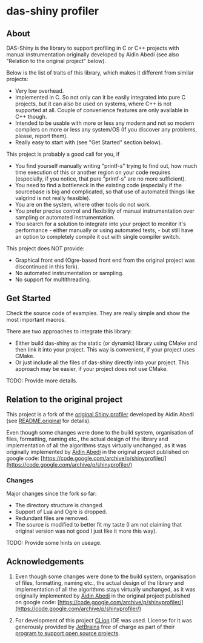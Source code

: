 # das-shiny profiler #

## About ##

DAS-Shiny is the library to support profiling in C or C++ projects
with manual instrumentation originally developed by Aidin Abedi
(see also "Relation to the original project" below).

Below is the list of traits of this library, which makes it different
from similar projects:
 * Very low overhead.
 * Implemented in C. So not only can it be easily integrated into
   pure C projects, but it can also be used on systems, where 
   C++ is not supported at all. Couple of convenience features
   are only available in C++ though.
 * Intended to be usable with more or less any modern and not so modern
   compilers on more or less any system/OS (If you discover any problems,
   please, report them).
 * Really easy to start with (see "Get Started" section below).

This project is probably a good call for you, if
 * You find yourself manually writing "printf-s" trying to find out, how
   much time execution of this or another region on your code requires
   (especially, if you notice, that pure "printf-s" are no more sufficient).
 * You need to find a bottleneck in the existing code (especially if the
   sourcebase is big and complicated, so that use of automated things like
   valgrind is not really feasible).
 * You are on the system, where other tools do not work.
 * You prefer precise control and flexibility of manual instrumentation
   over sampling or automated instrumentation.
 * You search for a solution to integrate into your project to monitor
   it's performance - either manually or using automated tests, -
   but still have an option to completely compile it out with single
   compiler switch.

This project does NOT provide:
 * Graphical front end (Ogre-based front end from the original project
   was discontinued in this fork).
 * No automated instrumentation or sampling.
 * No support for multithreading.



## Get Started ##

Check the source code of examples. They are really simple
and show the most important macros.

There are two approaches to integrate this library:
* Either build das-shiny as the static (or dynamic) library
  using CMake and then link it into your project. This way
  is convenient, if your project uses CMake.
* Or just include all the files of das-shiny directly into
  your project. This approach may be easier, if your project
  does not use CMake.

TODO: Provide more details.



## Relation to the original project ##

This project is a fork of the
[original Shiny profiler](https://code.google.com/archive/p/shinyprofiler/)
developed by Aidin Abedi (see [README.original](README.original.md) for details).

Even though some changes were done to the build system, organisation of files,
formatting, naming etc., the actual design of the library and implementation
of all the algorithms stays virtually unchanged, as it was originally
implemented by [Aidin Abedi](https://www.linkedin.com/in/aidinabedi/)
in the original project published on google code:
[https://code.google.com/archive/p/shinyprofiler/](https://code.google.com/archive/p/shinyprofiler/)


### Changes ###

Major changes since the fork so far:
* The directory structure is changed. 
* Support of Lua and Ogre is dropped.
* Redundant files are removed.
* The source is modified to better fit my taste 
  (I am not claiming that original version was not good
  I just like it more this way).
  
TODO: Provide some hints on useage.



## Acknowledgements ##

1. Even though some changes were done to the build system, organisation of files,
   formatting, naming etc., the actual design of the library and implementation
   of all the algorithms stays virtually unchanged, as it was originally
   implemented by [Aidin Abedi](https://www.linkedin.com/in/aidinabedi/)
   in the original project published on google code: 
   [https://code.google.com/archive/p/shinyprofiler/](https://code.google.com/archive/p/shinyprofiler/)
   
2. For development of this project [CLion](https://www.jetbrains.com/clion/)
   IDE was used. License for it was generously provided by
   [JetBrains](https://www.jetbrains.com/) free of charge as part of their 
   [program to support open source projects](https://www.jetbrains.com/community/opensource/#support).